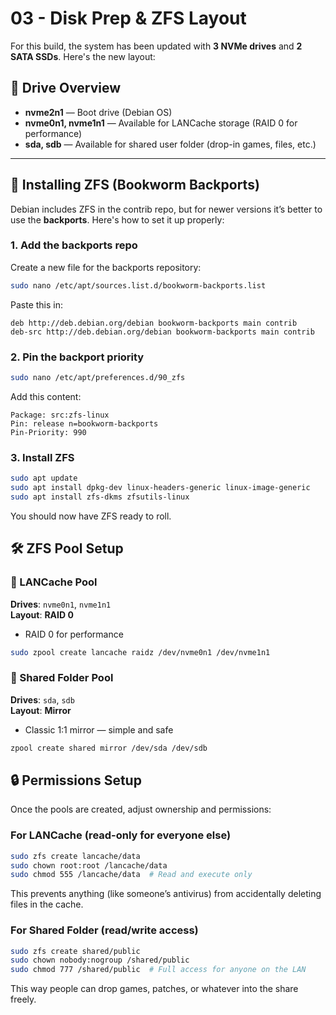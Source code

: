 # 03 - Disk Prep & ZFS Layout

For this build, the system has been updated with **3 NVMe drives** and **2 SATA SSDs**. Here's the new layout:

## 💾 Drive Overview

- **nvme2n1** — Boot drive (Debian OS)  
- **nvme0n1, nvme1n1** — Available for LANCache storage (RAID 0 for performance)
- **sda, sdb** — Available for shared user folder (drop-in games, files, etc.)

---

## 🧰 Installing ZFS (Bookworm Backports)

Debian includes ZFS in the contrib repo, but for newer versions it’s better to use the **backports**. Here's how to set it up properly:

### 1. Add the backports repo

Create a new file for the backports repository:

```bash
sudo nano /etc/apt/sources.list.d/bookworm-backports.list
```

Paste this in:

```
deb http://deb.debian.org/debian bookworm-backports main contrib
deb-src http://deb.debian.org/debian bookworm-backports main contrib
```

### 2. Pin the backport priority

```bash
sudo nano /etc/apt/preferences.d/90_zfs
```

Add this content:

```
Package: src:zfs-linux
Pin: release n=bookworm-backports
Pin-Priority: 990
```

### 3. Install ZFS

```bash
sudo apt update
sudo apt install dpkg-dev linux-headers-generic linux-image-generic
sudo apt install zfs-dkms zfsutils-linux
```

You should now have ZFS ready to roll.

## 🛠️ ZFS Pool Setup

### 🔹 LANCache Pool

**Drives**: `nvme0n1`, `nvme1n1`  
**Layout**: **RAID 0**  
- RAID 0 for performance

```bash
sudo zpool create lancache raidz /dev/nvme0n1 /dev/nvme1n1
```

### 🔹 Shared Folder Pool

**Drives**: `sda`, `sdb`  
**Layout**: **Mirror**  
- Classic 1:1 mirror — simple and safe

```bash
zpool create shared mirror /dev/sda /dev/sdb
```

## 🔒 Permissions Setup

Once the pools are created, adjust ownership and permissions:

### For LANCache (read-only for everyone else)

```bash
sudo zfs create lancache/data
sudo chown root:root /lancache/data
sudo chmod 555 /lancache/data  # Read and execute only
```

This prevents anything (like someone’s antivirus) from accidentally deleting files in the cache.

### For Shared Folder (read/write access)

```bash
sudo zfs create shared/public
sudo chown nobody:nogroup /shared/public
sudo chmod 777 /shared/public  # Full access for anyone on the LAN
```

This way people can drop games, patches, or whatever into the share freely.
